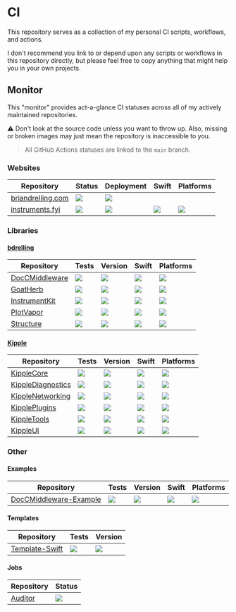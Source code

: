 # CI

This repository serves as a collection of my personal CI scripts, workflows, and actions.

I don't recommend you link to or depend upon any scripts or workflows in this repository directly, but please feel free to copy anything that might help you in your own projects.

## Monitor

This "monitor" provides act-a-glance CI statuses across all of my actively maintained repositories.

:warning: Don't look at the source code unless you want to throw up. Also, missing or broken images may just mean the repository is inaccessible to you.

> All GitHub Actions statuses are linked to the `main` branch.

### Websites

| Repository | Status | Deployment | Swift | Platforms |
| ---------- | ----- | ---------- | ----- | --------- |
| [briandrelling.com](https://github.com/bdrelling/briandrelling.com) | [![](https://github.com/bdrelling/briandrelling.com/actions/workflows/tests.yml/badge.svg)](https://github.com/bdrelling/briandrelling.com/actions/workflows/tests.yml) | [![](https://github.com/bdrelling/briandrelling.com/actions/workflows/deploy_website.yml/badge.svg)](https://github.com/bdrelling/briandrelling.com/actions/workflows/deploy_website.yml) | | |
| [instruments.fyi](https://github.com/bdrelling/instruments.fyi) | [![](https://img.shields.io/github/actions/workflow/status/bdrelling/instruments.fyi/tests.yml?branch=main&label=)](https://github.com/bdrelling/instruments.fyi/actions/workflows/tests.yml) | [![](https://img.shields.io/github/actions/workflow/status/bdrelling/instruments.fyi/deploy_website.yml?branch=main&label=)](https://github.com/bdrelling/instruments.fyi/actions/workflows/deploy_website.yml) | [![](https://img.shields.io/endpoint?url=https%3A%2F%2Fswiftpackageindex.com%2Fapi%2Fpackages%2Fbdrelling%2Finstruments.fyi%2Fbadge%3Ftype%3Dswift-versions&label=)](https://swiftpackageindex.com/bdrelling/instruments.fyi) |  [![](https://img.shields.io/endpoint?url=https%3A%2F%2Fswiftpackageindex.com%2Fapi%2Fpackages%2Fbdrelling%2Finstruments.fyi%2Fbadge%3Ftype%3Dplatforms&label=)](https://swiftpackageindex.com/bdrelling/instruments.fyi) |

### Libraries

#### [bdrelling](https://github.com/bdrelling)

| Repository | Tests | Version | Swift | Platforms |
| ---------- | ----- | ------- | ----- | --------- |
| [DocCMiddleware](https://github.com/bdrelling/DocCMiddleware) | [![](https://img.shields.io/github/actions/workflow/status/bdrelling/DocCMiddleware/tests.yml?branch=main&label=)](https://github.com/bdrelling/DocCMiddleware/actions/workflows/tests.yml) | [![](https://img.shields.io/github/v/tag/bdrelling/DocCMiddleware?color=blue&label=)](https://github.com/bdrelling/DocCMiddleware/tags) | [![](https://img.shields.io/endpoint?url=https%3A%2F%2Fswiftpackageindex.com%2Fapi%2Fpackages%2Fbdrelling%2FDocCMiddleware%2Fbadge%3Ftype%3Dswift-versions&label=)](https://swiftpackageindex.com/bdrelling/DocCMiddleware) |  [![](https://img.shields.io/endpoint?url=https%3A%2F%2Fswiftpackageindex.com%2Fapi%2Fpackages%2Fbdrelling%2FDocCMiddleware%2Fbadge%3Ftype%3Dplatforms&label=)](https://swiftpackageindex.com/bdrelling/DocCMiddleware) |
| [GoatHerb](https://github.com/bdrelling/GoatHerb) | [![](https://img.shields.io/github/actions/workflow/status/bdrelling/GoatHerb/tests.yml?branch=main&label=)](https://github.com/bdrelling/GoatHerb/actions/workflows/tests.yml) | [![](https://img.shields.io/github/v/tag/bdrelling/GoatHerb?color=blue&label=)](https://github.com/bdrelling/GoatHerb/tags) | [![](https://img.shields.io/endpoint?url=https%3A%2F%2Fswiftpackageindex.com%2Fapi%2Fpackages%2Fbdrelling%2FGoatHerb%2Fbadge%3Ftype%3Dswift-versions&label=)](https://swiftpackageindex.com/bdrelling/GoatHerb) |  [![](https://img.shields.io/endpoint?url=https%3A%2F%2Fswiftpackageindex.com%2Fapi%2Fpackages%2Fbdrelling%2FGoatHerb%2Fbadge%3Ftype%3Dplatforms&label=)](https://swiftpackageindex.com/bdrelling/GoatHerb) |
| [InstrumentKit](https://github.com/bdrelling/InstrumentKit) | [![](https://img.shields.io/github/actions/workflow/status/bdrelling/InstrumentKit/tests.yml?branch=main&label=)](https://github.com/bdrelling/InstrumentKit/actions/workflows/tests.yml) | [![](https://img.shields.io/github/v/tag/bdrelling/InstrumentKit?color=blue&label=)](https://github.com/bdrelling/InstrumentKit/tags) | [![](https://img.shields.io/endpoint?url=https%3A%2F%2Fswiftpackageindex.com%2Fapi%2Fpackages%2Fbdrelling%2FInstrumentKit%2Fbadge%3Ftype%3Dswift-versions&label=)](https://swiftpackageindex.com/bdrelling/InstrumentKit) |  [![](https://img.shields.io/endpoint?url=https%3A%2F%2Fswiftpackageindex.com%2Fapi%2Fpackages%2Fbdrelling%2FInstrumentKit%2Fbadge%3Ftype%3Dplatforms&label=)](https://swiftpackageindex.com/bdrelling/InstrumentKit) |
| [PlotVapor](https://github.com/bdrelling/PlotVapor) | [![](https://img.shields.io/github/actions/workflow/status/bdrelling/PlotVapor/tests.yml?branch=main&label=)](https://github.com/bdrelling/PlotVapor/actions/workflows/tests.yml) | [![](https://img.shields.io/github/v/tag/bdrelling/PlotVapor?color=blue&label=)](https://github.com/bdrelling/PlotVapor/tags) | [![](https://img.shields.io/endpoint?url=https%3A%2F%2Fswiftpackageindex.com%2Fapi%2Fpackages%2Fbdrelling%2FPlotVapor%2Fbadge%3Ftype%3Dswift-versions&label=)](https://swiftpackageindex.com/bdrelling/PlotVapor) |  [![](https://img.shields.io/endpoint?url=https%3A%2F%2Fswiftpackageindex.com%2Fapi%2Fpackages%2Fbdrelling%2FPlotVapor%2Fbadge%3Ftype%3Dplatforms&label=)](https://swiftpackageindex.com/bdrelling/PlotVapor) |
| [Structure](https://github.com/bdrelling/Structure) | [![](https://img.shields.io/github/actions/workflow/status/bdrelling/Structure/tests.yml?branch=main&label=)](https://github.com/bdrelling/Structure/actions/workflows/tests.yml) | [![](https://img.shields.io/github/v/tag/bdrelling/Structure?color=blue&label=)](https://github.com/bdrelling/Structure/tags) | [![](https://img.shields.io/endpoint?url=https%3A%2F%2Fswiftpackageindex.com%2Fapi%2Fpackages%2Fbdrelling%2FStructure%2Fbadge%3Ftype%3Dswift-versions&label=)](https://swiftpackageindex.com/bdrelling/Structure) |  [![](https://img.shields.io/endpoint?url=https%3A%2F%2Fswiftpackageindex.com%2Fapi%2Fpackages%2Fbdrelling%2FStructure%2Fbadge%3Ftype%3Dplatforms&label=)](https://swiftpackageindex.com/bdrelling/Structure) |

#### [Kipple](https://github.com/swift-kipple)

| Repository | Tests | Version | Swift | Platforms |
| ---------- | ----- | ------- | ----- | --------- |
| [KippleCore](https://github.com/swift-kipple/Core) | [![](https://img.shields.io/github/actions/workflow/status/swift-kipple/Core/tests.yml?branch=main&label=)](https://github.com/swift-kipple/Core/actions/workflows/tests.yml) | [![](https://img.shields.io/github/v/tag/swift-kipple/Core?color=blue&label=)](https://github.com/swift-kipple/Core/tags) | [![](https://img.shields.io/endpoint?url=https%3A%2F%2Fswiftpackageindex.com%2Fapi%2Fpackages%2Fswift-kipple%2FCore%2Fbadge%3Ftype%3Dswift-versions&label=)](https://swiftpackageindex.com/swift-kipple/Core) |  [![](https://img.shields.io/endpoint?url=https%3A%2F%2Fswiftpackageindex.com%2Fapi%2Fpackages%2Fswift-kipple%2FCore%2Fbadge%3Ftype%3Dplatforms&label=)](https://swiftpackageindex.com/swift-kipple/Core) |
| [KippleDiagnostics](https://github.com/swift-kipple/Diagnostics) | [![](https://img.shields.io/github/actions/workflow/status/swift-kipple/Diagnostics/tests.yml?branch=main&label=)](https://github.com/swift-kipple/Diagnostics/actions/workflows/tests.yml) | [![](https://img.shields.io/github/v/tag/swift-kipple/Diagnostics?color=blue&label=)](https://github.com/swift-kipple/Diagnostics/tags) | [![](https://img.shields.io/endpoint?url=https%3A%2F%2Fswiftpackageindex.com%2Fapi%2Fpackages%2Fswift-kipple%2FDiagnostics%2Fbadge%3Ftype%3Dswift-versions&label=)](https://swiftpackageindex.com/swift-kipple/Diagnostics) |  [![](https://img.shields.io/endpoint?url=https%3A%2F%2Fswiftpackageindex.com%2Fapi%2Fpackages%2Fswift-kipple%2FDiagnostics%2Fbadge%3Ftype%3Dplatforms&label=)](https://swiftpackageindex.com/swift-kipple/Diagnostics) |
| [KippleNetworking](https://github.com/swift-kipple/Networking) | [![](https://img.shields.io/github/actions/workflow/status/swift-kipple/Networking/tests.yml?branch=main&label=)](https://github.com/swift-kipple/Networking/actions/workflows/tests.yml) | [![](https://img.shields.io/github/v/tag/swift-kipple/Networking?color=blue&label=)](https://github.com/swift-kipple/Networking/tags) | [![](https://img.shields.io/endpoint?url=https%3A%2F%2Fswiftpackageindex.com%2Fapi%2Fpackages%2Fswift-kipple%2FNetworking%2Fbadge%3Ftype%3Dswift-versions&label=)](https://swiftpackageindex.com/swift-kipple/Networking) |  [![](https://img.shields.io/endpoint?url=https%3A%2F%2Fswiftpackageindex.com%2Fapi%2Fpackages%2Fswift-kipple%2FNetworking%2Fbadge%3Ftype%3Dplatforms&label=)](https://swiftpackageindex.com/swift-kipple/Networking) |
| [KipplePlugins](https://github.com/swift-kipple/Plugins) | [![](https://img.shields.io/github/actions/workflow/status/swift-kipple/Plugins/tests.yml?branch=main&label=)](https://github.com/swift-kipple/Plugins/actions/workflows/tests.yml) | [![](https://img.shields.io/github/v/tag/swift-kipple/Plugins?color=blue&label=)](https://github.com/swift-kipple/Plugins/tags) | [![](https://img.shields.io/endpoint?url=https%3A%2F%2Fswiftpackageindex.com%2Fapi%2Fpackages%2Fswift-kipple%2FPlugins%2Fbadge%3Ftype%3Dswift-versions&label=)](https://swiftpackageindex.com/swift-kipple/Plugins) |  [![](https://img.shields.io/endpoint?url=https%3A%2F%2Fswiftpackageindex.com%2Fapi%2Fpackages%2Fswift-kipple%2FPlugins%2Fbadge%3Ftype%3Dplatforms&label=)](https://swiftpackageindex.com/swift-kipple/Plugins) |
| [KippleTools](https://github.com/swift-kipple/Tools) | [![](https://img.shields.io/github/actions/workflow/status/swift-kipple/Tools/tests.yml?branch=main&label=)](https://github.com/swift-kipple/Tools/actions/workflows/tests.yml) | [![](https://img.shields.io/github/v/tag/swift-kipple/Tools?color=blue&label=)](https://github.com/swift-kipple/Tools/tags) | [![](https://img.shields.io/endpoint?url=https%3A%2F%2Fswiftpackageindex.com%2Fapi%2Fpackages%2Fswift-kipple%2FTools%2Fbadge%3Ftype%3Dswift-versions&label=)](https://swiftpackageindex.com/swift-kipple/Tools) |  [![](https://img.shields.io/endpoint?url=https%3A%2F%2Fswiftpackageindex.com%2Fapi%2Fpackages%2Fswift-kipple%2FTools%2Fbadge%3Ftype%3Dplatforms&label=)](https://swiftpackageindex.com/swift-kipple/Tools) |
| [KippleUI](https://github.com/swift-kipple/UI) | [![](https://img.shields.io/github/actions/workflow/status/swift-kipple/UI/tests.yml?branch=main&label=)](https://github.com/swift-kipple/UI/actions/workflows/tests.yml) | [![](https://img.shields.io/github/v/tag/swift-kipple/UI?color=blue&label=)](https://github.com/swift-kipple/UI/tags) | [![](https://img.shields.io/endpoint?url=https%3A%2F%2Fswiftpackageindex.com%2Fapi%2Fpackages%2Fswift-kipple%2FUI%2Fbadge%3Ftype%3Dswift-versions&label=)](https://swiftpackageindex.com/swift-kipple/UI) |  [![](https://img.shields.io/endpoint?url=https%3A%2F%2Fswiftpackageindex.com%2Fapi%2Fpackages%2Fswift-kipple%2FUI%2Fbadge%3Ftype%3Dplatforms&label=)](https://swiftpackageindex.com/swift-kipple/UI) |

### Other

#### Examples

| Repository | Tests | Version | Swift | Platforms |
| ---------- | ----- | ------- | ----- | --------- |
| [DocCMiddleware-Example](https://github.com/bdrelling/DocCMiddleware-Example) | [![](https://img.shields.io/github/actions/workflow/status/bdrelling/DocCMiddleware-Example/tests.yml?branch=main&label=)](https://github.com/bdrelling/DocCMiddleware-Example/actions/workflows/tests.yml) | [![](https://img.shields.io/github/v/tag/bdrelling/DocCMiddleware-Example?color=blue&label=)](https://github.com/bdrelling/DocCMiddleware-Example/tags) | [![](https://img.shields.io/endpoint?url=https%3A%2F%2Fswiftpackageindex.com%2Fapi%2Fpackages%2Fbdrelling%2FDocCMiddleware%2Fbadge%3Ftype%3Dswift-versions&label=)](https://swiftpackageindex.com/bdrelling/DocCMiddleware) |  [![](https://img.shields.io/endpoint?url=https%3A%2F%2Fswiftpackageindex.com%2Fapi%2Fpackages%2Fbdrelling%2FDocCMiddleware%2Fbadge%3Ftype%3Dplatforms&label=)](https://swiftpackageindex.com/bdrelling/DocCMiddleware) |

#### Templates

| Repository | Tests | Version |
| ---------- | ----- | ------- |
| [Template-Swift](https://github.com/bdrelling/Template-Swift) | [![](https://img.shields.io/github/actions/workflow/status/bdrelling/Template-Swift/tests.yml?branch=main&label=)](https://github.com/bdrelling/Template-Swift/actions/workflows/tests.yml) | [![](https://img.shields.io/github/v/tag/bdrelling/Template-Swift?color=blue&label=)](https://github.com/bdrelling/Template-Swift/tags) |

#### Jobs

| Repository | Status |
| ---------- | ------ |
| [Auditor](https://github.com/bdrelling/Auditor) | [![](https://img.shields.io/github/actions/workflow/status/bdrelling/Auditor/audit.yml?branch=main&label=)](https://github.com/bdrelling/Auditor/actions/workflows/audit.yml) |
